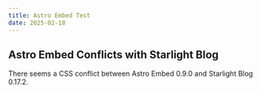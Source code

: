 ```yaml
---
title: Astro Embed Test
date: 2025-02-18
---
```


## Astro Embed Conflicts with Starlight Blog

There seems a CSS conflict between Astro Embed 0.9.0 and Starlight Blog 0.17.2.
